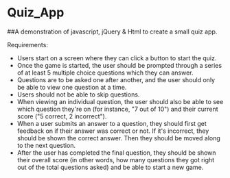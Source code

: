 # Quiz_App
##A demonstration of javascript, jQuery &amp; Html to create a small quiz app.

Requirements:  
* Users start on a screen where they can click a button to start the quiz.  
* Once the game is started, the user should be prompted through a series of at least 5 multiple choice questions which they can answer.  
* Questions are to be asked one after another, and the user should only be able to view one question at a time.  
* Users should not be able to skip questions.  
*  When viewing an individual question, the user should also be able to see which question they're on (for instance, "7 out of 10") and their current score ("5 correct, 2 incorrect").  
* When a user submits an answer to a question, they should first get feedback on if their answer was correct or not. If it's incorrect, they should be shown the correct answer. Then they should be moved along to the next question.  
* After the user has completed the final question, they should be shown their overall score (in other words, how many questions they got right out of the total questions asked) and be able to start a new game.  
